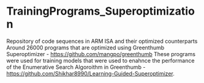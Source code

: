 # TrainingPrograms_Superoptimization
Repository of code sequences in ARM ISA and their optimized counterparts
Around 26000 programs that are optimized using Greenthumb Superoptimizer - https://github.com/mangpo/greenthumb
These programs were used for training models that were used to enahnce the performance
of the Enumerative Search Algoroithm in Greenthumb - https://github.com/Shikhar8990/Learning-Guided-Superoptimizer.
